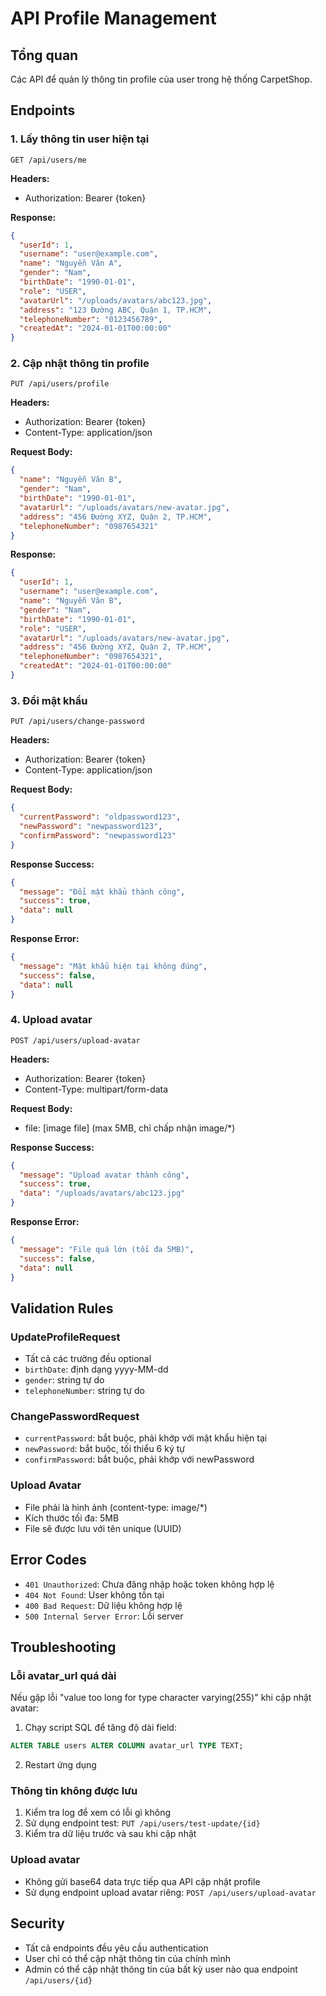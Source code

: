# API Profile Management

## Tổng quan
Các API để quản lý thông tin profile của user trong hệ thống CarpetShop.

## Endpoints

### 1. Lấy thông tin user hiện tại
```
GET /api/users/me
```
**Headers:**
- Authorization: Bearer {token}

**Response:**
```json
{
  "userId": 1,
  "username": "user@example.com",
  "name": "Nguyễn Văn A",
  "gender": "Nam",
  "birthDate": "1990-01-01",
  "role": "USER",
  "avatarUrl": "/uploads/avatars/abc123.jpg",
  "address": "123 Đường ABC, Quận 1, TP.HCM",
  "telephoneNumber": "0123456789",
  "createdAt": "2024-01-01T00:00:00"
}
```

### 2. Cập nhật thông tin profile
```
PUT /api/users/profile
```
**Headers:**
- Authorization: Bearer {token}
- Content-Type: application/json

**Request Body:**
```json
{
  "name": "Nguyễn Văn B",
  "gender": "Nam",
  "birthDate": "1990-01-01",
  "avatarUrl": "/uploads/avatars/new-avatar.jpg",
  "address": "456 Đường XYZ, Quận 2, TP.HCM",
  "telephoneNumber": "0987654321"
}
```

**Response:**
```json
{
  "userId": 1,
  "username": "user@example.com",
  "name": "Nguyễn Văn B",
  "gender": "Nam",
  "birthDate": "1990-01-01",
  "role": "USER",
  "avatarUrl": "/uploads/avatars/new-avatar.jpg",
  "address": "456 Đường XYZ, Quận 2, TP.HCM",
  "telephoneNumber": "0987654321",
  "createdAt": "2024-01-01T00:00:00"
}
```

### 3. Đổi mật khẩu
```
PUT /api/users/change-password
```
**Headers:**
- Authorization: Bearer {token}
- Content-Type: application/json

**Request Body:**
```json
{
  "currentPassword": "oldpassword123",
  "newPassword": "newpassword123",
  "confirmPassword": "newpassword123"
}
```

**Response Success:**
```json
{
  "message": "Đổi mật khẩu thành công",
  "success": true,
  "data": null
}
```

**Response Error:**
```json
{
  "message": "Mật khẩu hiện tại không đúng",
  "success": false,
  "data": null
}
```

### 4. Upload avatar
```
POST /api/users/upload-avatar
```
**Headers:**
- Authorization: Bearer {token}
- Content-Type: multipart/form-data

**Request Body:**
- file: [image file] (max 5MB, chỉ chấp nhận image/*)

**Response Success:**
```json
{
  "message": "Upload avatar thành công",
  "success": true,
  "data": "/uploads/avatars/abc123.jpg"
}
```

**Response Error:**
```json
{
  "message": "File quá lớn (tối đa 5MB)",
  "success": false,
  "data": null
}
```

## Validation Rules

### UpdateProfileRequest
- Tất cả các trường đều optional
- `birthDate`: định dạng yyyy-MM-dd
- `gender`: string tự do
- `telephoneNumber`: string tự do

### ChangePasswordRequest
- `currentPassword`: bắt buộc, phải khớp với mật khẩu hiện tại
- `newPassword`: bắt buộc, tối thiểu 6 ký tự
- `confirmPassword`: bắt buộc, phải khớp với newPassword

### Upload Avatar
- File phải là hình ảnh (content-type: image/*)
- Kích thước tối đa: 5MB
- File sẽ được lưu với tên unique (UUID)

## Error Codes

- `401 Unauthorized`: Chưa đăng nhập hoặc token không hợp lệ
- `404 Not Found`: User không tồn tại
- `400 Bad Request`: Dữ liệu không hợp lệ
- `500 Internal Server Error`: Lỗi server

## Troubleshooting

### Lỗi avatar_url quá dài
Nếu gặp lỗi "value too long for type character varying(255)" khi cập nhật avatar:

1. Chạy script SQL để tăng độ dài field:
```sql
ALTER TABLE users ALTER COLUMN avatar_url TYPE TEXT;
```

2. Restart ứng dụng

### Thông tin không được lưu
1. Kiểm tra log để xem có lỗi gì không
2. Sử dụng endpoint test: `PUT /api/users/test-update/{id}`
3. Kiểm tra dữ liệu trước và sau khi cập nhật

### Upload avatar
- Không gửi base64 data trực tiếp qua API cập nhật profile
- Sử dụng endpoint upload avatar riêng: `POST /api/users/upload-avatar`

## Security

- Tất cả endpoints đều yêu cầu authentication
- User chỉ có thể cập nhật thông tin của chính mình
- Admin có thể cập nhật thông tin của bất kỳ user nào qua endpoint `/api/users/{id}` 